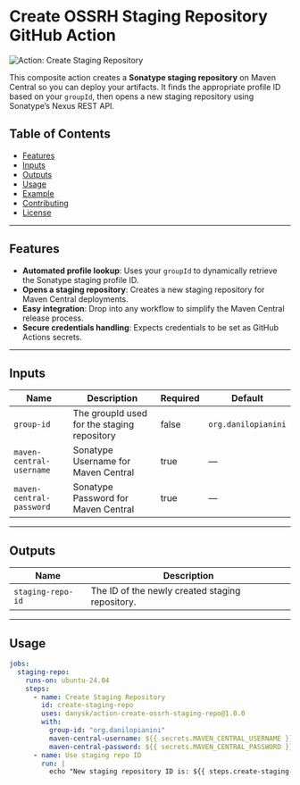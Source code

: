 # Create OSSRH Staging Repository GitHub Action

![Action: Create Staging Repository](https://img.shields.io/badge/Action-Create%20Staging%20Repository-blueviolet?logo=github)

This composite action creates a **Sonatype staging repository** on Maven Central so you can deploy your artifacts. It finds the appropriate profile ID based on your `groupId`, then opens a new staging repository using Sonatype’s Nexus REST API.

## Table of Contents

- [Features](#features)
- [Inputs](#inputs)
- [Outputs](#outputs)
- [Usage](#usage)
- [Example](#example)
- [Contributing](#contributing)
- [License](#license)

---

## Features

- **Automated profile lookup**: Uses your `groupId` to dynamically retrieve the Sonatype staging profile ID.
- **Opens a staging repository**: Creates a new staging repository for Maven Central deployments.
- **Easy integration**: Drop into any workflow to simplify the Maven Central release process.
- **Secure credentials handling**: Expects credentials to be set as GitHub Actions secrets.

---

## Inputs

| Name                      | Description                                                     | Required | Default                |
|---------------------------|-----------------------------------------------------------------|----------|------------------------|
| `group-id`               | The groupId used for the staging repository                     | false    | `org.danilopianini`    |
| `maven-central-username` | Sonatype Username for Maven Central                             | true     | —                      |
| `maven-central-password` | Sonatype Password for Maven Central                             | true     | —                      |

---

## Outputs

| Name               | Description                                         |
|--------------------|-----------------------------------------------------|
| `staging-repo-id` | The ID of the newly created staging repository.      |

---

## Usage

```yaml
jobs:
  staging-repo:
    runs-on: ubuntu-24.04
    steps:
      - name: Create Staging Repository
        id: create-staging-repo
        uses: danysk/action-create-ossrh-staging-repo@1.0.0
        with:
          group-id: "org.danilopianini"
          maven-central-username: ${{ secrets.MAVEN_CENTRAL_USERNAME }}
          maven-central-password: ${{ secrets.MAVEN_CENTRAL_PASSWORD }}
      - name: Use staging repo ID
        run: |
          echo "New staging repository ID is: ${{ steps.create-staging-repo.outputs.staging-repo-id }}"
```
